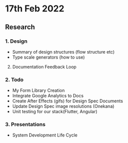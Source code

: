 # 17th Feb 2022

## Research

### 1. Design 
- Summary of design structures (flow structure etc)
- Type scale generators (how to use)

2. Documentation Feedback Loop


### 2. Todo
 - My Form Library Creation
 - Integrate Google Analytics to Docs
 - Create After Effects (gifs) for Design Spec Documents
 - Update Design Spec image resolutions (Onekana)
 - Unit testing for our stack(Flutter, Angular)

### 3. Presentations
 - System Development Life Cycle
